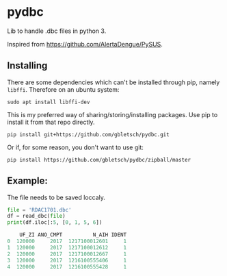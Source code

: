 # pydbc
Lib to handle .dbc files in python 3.

Inspired from https://github.com/AlertaDengue/PySUS.

## Installing

There are some dependencies which can't be installed through pip, namely `libffi`. Therefore on an ubuntu system:

```
sudo apt install libffi-dev
```

This is my preferred way of sharing/storing/installing packages. Use pip to install it from that repo directly.

```
pip install git+https://github.com/gbletsch/pydbc.git

```

Or if, for some reason, you don't want to use git:

```
pip install https://github.com/gbletsch/pydbc/zipball/master
```


## Example:

The file needs to be saved loccaly.

```python
file = 'RDAC1701.dbc'
df = read_dbc(file)
print(df.iloc[:5, [0, 1, 5, 6])

    UF_ZI ANO_CMPT          N_AIH IDENT
0  120000     2017  1217100012601     1
1  120000     2017  1217100012612     1
2  120000     2017  1217100012667     1
3  120000     2017  1216100555406     1
4  120000     2017  1216100555428     1
```
